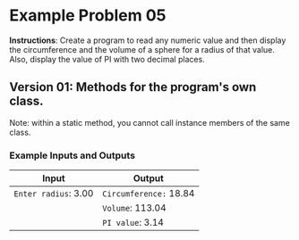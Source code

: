 # Example Problem 05
**Instructions**: 
Create a program to read any numeric value and then display the circumference and the volume of a sphere for a radius of that value. Also, display the value of PI with two decimal places.

## Version 01: Methods for the program's own class.
Note: within a static method, you cannot call instance members of the same class.

### Example Inputs and Outputs

| **Input**            | **Output**             |
|----------------------|------------------------|
| `Enter radius`: 3.00 | `Circumference:` 18.84 |
|                      | `Volume`: 113.04       |
|                      | `PI value`: 3.14       |


